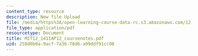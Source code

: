 ```yaml
---
content_type: resource
description: New file Upload
file: /media/https%3A/open-learning-course-data-rc.s3.amazonaws.com/12-141-electron-microprobe-analysis-january-iap-2012/258d0b0a9acf7a3678d6a99ddf91cc98_MIT12_141IAP12_coursenotes.pdf
file_type: application/pdf
resourcetype: Document
title: MIT12_141IAP12_coursenotes.pdf
uid: 258d0b0a-9acf-7a36-78d6-a99ddf91cc98
---
```

